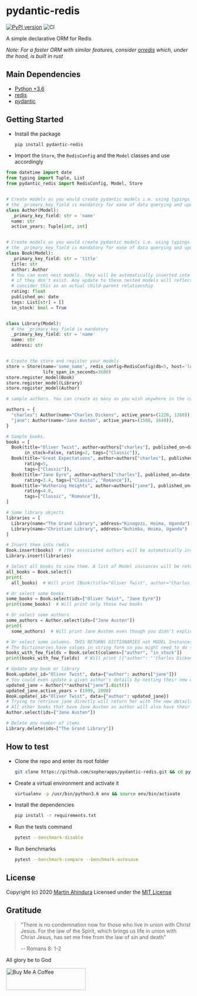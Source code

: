 # pydantic-redis

[![PyPI version](https://badge.fury.io/py/pydantic-redis.svg)](https://badge.fury.io/py/pydantic-redis) ![CI](https://github.com/sopherapps/pydantic-redis/actions/workflows/ci.yml/badge.svg)

A simple declarative ORM for Redis

*Note: For a faster ORM with similar features, consider [orredis](https://github.com/sopherapps/orredis) which, under the hood, is built in rust*

## Main Dependencies

- [Python +3.6](https://www.python.org)
- [redis](https://pypi.org/project/redis/)
- [pydantic](https://github.com/samuelcolvin/pydantic/)

## Getting Started

- Install the package

  ```bash
  pip install pydantic-redis
  ```

- Import the `Store`, the `RedisConfig` and the `Model` classes and use accordingly

```python
from datetime import date
from typing import Tuple, List
from pydantic_redis import RedisConfig, Model, Store


# Create models as you would create pydantic models i.e. using typings
# the _primary_key_field is mandatory for ease of data querying and updating
class Author(Model):
  _primary_key_field: str = 'name'
  name: str
  active_years: Tuple[int, int]


# Create models as you would create pydantic models i.e. using typings
# the _primary_key_field is mandatory for ease of data querying and updating
class Book(Model):
  _primary_key_field: str = 'title'
  title: str
  author: Author
  # You can even nest models. they will be automatically inserted into their own collection
  # if they don't exist. Any update to these nested models will reflect in future data; thus no stale data.
  # consider this as an actual child-parent relationship
  rating: float
  published_on: date
  tags: List[str] = []
  in_stock: bool = True


class Library(Model):
  # the _primary_key_field is mandatory
  _primary_key_field: str = 'name'
  name: str
  address: str


# Create the store and register your models
store = Store(name='some_name', redis_config=RedisConfig(db=5, host='localhost', port=6379),
              life_span_in_seconds=3600)
store.register_model(Book)
store.register_model(Library)
store.register_model(Author)

# sample authors. You can create as many as you wish anywhere in the code

authors = {
  "charles": Author(name="Charles Dickens", active_years=(1220, 1280)),
  "jane": Author(name="Jane Austen", active_years=(1580, 1640)),
}

# Sample books.
books = [
  Book(title="Oliver Twist", author=authors["charles"], published_on=date(year=1215, month=4, day=4),
       in_stock=False, rating=2, tags=["Classic"]),
  Book(title="Great Expectations", author=authors["charles"], published_on=date(year=1220, month=4, day=4),
       rating=5,
       tags=["Classic"]),
  Book(title="Jane Eyre", author=authors["charles"], published_on=date(year=1225, month=6, day=4), in_stock=False,
       rating=3.4, tags=["Classic", "Romance"]),
  Book(title="Wuthering Heights", author=authors["jane"], published_on=date(year=1600, month=4, day=4),
       rating=4.0,
       tags=["Classic", "Romance"]),
]

# Some library objects
libraries = [
  Library(name="The Grand Library", address="Kinogozi, Hoima, Uganda"),
  Library(name="Christian Library", address="Buhimba, Hoima, Uganda")
]

# Insert them into redis
Book.insert(books)  # (the associated authors will be automatically inserted)
Library.insert(libraries)

# Select all books to view them. A list of Model instances will be returned
all_books = Book.select()
print(
  all_books)  # Will print [Book(title="Oliver Twist", author="Charles Dickens", published_on=date(year=1215, month=4, day=4), in_stock=False), Book(...]

# Or select some books
some_books = Book.select(ids=["Oliver Twist", "Jane Eyre"])
print(some_books)  # Will print only those two books

# Or select some authors
some_authors = Author.select(ids=["Jane Austen"])
print(
  some_authors)  # Will print Jane Austen even though you didn't explicitly insert her in the Author's collection

# Or select some columns. THIS RETURNS DICTIONARIES not MODEL Instances
# The Dictionaries have values in string form so you might need to do some extra work
books_with_few_fields = Book.select(columns=["author", "in_stock"])
print(books_with_few_fields)  # Will print [{"author": "'Charles Dickens", "in_stock": "True"},...]

# Update any book or library
Book.update(_id="Oliver Twist", data={"author": authors["jane"]})
# You could even update a given author's details by nesting their new data in a book update
updated_jane = Author(**authors["jane"].dict())
updated_jane.active_years = (1999, 2008)
Book.update(_id="Oliver Twist", data={"author": updated_jane})
# Trying to retrieve jane directly will return her with the new details
# All other books that have Jane Austen as author will also have their data updated. (like a real relationship)
Author.select(ids=["Jane Austen"])

# Delete any number of items
Library.delete(ids=["The Grand Library"])
```

## How to test

- Clone the repo and enter its root folder

  ```bash
  git clone https://github.com/sopherapps/pydantic-redis.git && cd pydantic-redis
  ```

- Create a virtual environment and activate it

  ```bash
  virtualenv -p /usr/bin/python3.6 env && source env/bin/activate
  ```

- Install the dependencies

  ```bash
  pip install -r requirements.txt
  ```

- Run the tests command

  ```bash
  pytest --benchmark-disable
  ```

- Run benchmarks

  ```bash
  pytest --benchmark-compare --benchmark-autosave
  ```

## License

Copyright (c) 2020 [Martin Ahindura](https://github.com/Tinitto) Licensed under the [MIT License](./LICENSE)

## Gratitude

> "There is no condemnation now for those who live in union with Christ Jesus.
> For the law of the Spirit, which brings us life in union with Christ Jesus,
> has set me free from the law of sin and death"
>
> -- Romans 8: 1-2

All glory be to God

<a href="https://www.buymeacoffee.com/martinahinJ" target="_blank"><img src="https://cdn.buymeacoffee.com/buttons/v2/default-yellow.png" alt="Buy Me A Coffee" style="height: 60px !important;width: 217px !important;" ></a>
